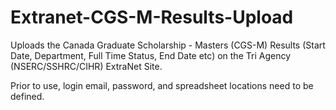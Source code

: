 # Extranet-CGS-M-Results-Upload

Uploads the Canada Graduate Scholarship - Masters (CGS-M) Results (Start Date, Department, Full Time Status, End Date etc) on the Tri Agency (NSERC/SSHRC/CIHR) ExtraNet Site.

Prior to use, login email, password, and spreadsheet locations need to be defined.
